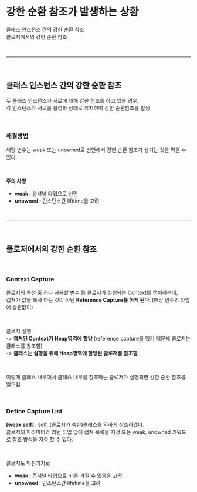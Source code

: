 # <b> 강한 순환 참조가 발생하는 상황 </b>

클래스 인스턴스 간의 강한 순환 참조  
클로저에서의 강한 순환 참조

<br>

<hr>

<br>

## <b> 클래스 인스턴스 간의 강한 순환 참조 </b>

두 클래스 인스턴스가 서로에 대해 강한 참조를 하고 있을 경우,  
각 인스턴스가 서로를 활성화 상태로 유지하여 강한 순환참조를 발생  

<br>

### <b> 해결방법 </b>
해당 변수는 weak 또는 unowned로 선언해서 강한 순환 참조가 생기는 것을 막을 수 있다.

<br>

<b> 주의 사항 </b>
- <b> weak </b> : 옵셔널 타입으로 선언
- <b> unowned </b>: 인스턴스간 lifttime을 고려

<br>

<hr>

<br>

## <b> 클로저에서의 강한 순환 참조 </b>

<br>

### <b> Context Capture </b>
클로저의 특성 중 하나
사용할 변수 등 클로저가 실행되는 Context를 캡쳐하는데,  
캡쳐가 값을 복사 하는 것이 아닌 <b> Reference Capture를 하게 된다. </b> (해당 변수의 타입에 상관없이)

<br>

클로저 실행  
-> <b> 캡쳐된 Context가 Heap영역에 할당 </b>(reference capture를 했기 때문에 클로저는 클래스를 참조함)  
-> <b> 클래스는 실행을 위해 Heap영역에 할당된 클로저를 참조함</b>

<br>

이렇게 클래스 내부에서 클래스 내부를 참조하는 클로저가 실행되면 강한 순환 참조를 일으킴

<br>

### <b> Define Capture List </b>
<b> [weak self] </b> : self, (클로저가 속한)클래스를 약하게 참조하겠다.  
클로저의 파라미터와 리턴 타입 앞에 캡쳐 목록을 지정 또는 weak, unowned 키워드로 참조 방식을 지정 할 수 있다.

<br>

클로저도 마찬가지로
- <b> weak </b> : 옵셔널 타입으로 nil을 가질 수 있음을 고려
- <b> unowned </b> : 인스턴스간 lifetime을 고려
